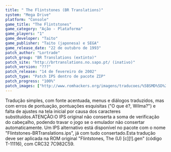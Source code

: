 ```yaml
---
title: " The Flintstones (BR Translations)"
system: "Mega Drive"
platform: "Console"
game_title: "The Flintstones"
game_category: "Ação - Plataforma"
game_players: "1"
game_developer: "Taito"
game_publisher: "Taito (japonesa) e SEGA"
game_release_date: "22 de outubro de 1993"
patch_author: "Lortrade"
patch_group: "BR Translations (extinto)"
patch_site: "http://brtranslations.no.sapo.pt/ (inativo)"
patch_version: "???"
patch_release: "14 de fevereiro de 2002"
patch_type: "Patch IPS dentro de pacote ZIP"
patch_progress: "100%"
patch_images: ["http://www.romhackers.org/imagens/traducoes/%5BSMD%5D%20The%20Flintstones%20-%20BR%20Translations%20-%201.png","http://www.romhackers.org/imagens/traducoes/%5BSMD%5D%20The%20Flintstones%20-%20BR%20Translations%20-%202.png","http://www.romhackers.org/imagens/traducoes/%5BSMD%5D%20The%20Flintstones%20-%20BR%20Translations%20-%203.png"]
---
```

Tradução simples, com fonte acentuada, menus e diálogos traduzidos, mas com erros de pontuação, pontuações esquisitas ("O que é?, Wilma?") e falta de ajustes na tela inicial por causa dos caracteres substituídos.ATENÇÃO:O IPS original não conserta a soma de verificação do cabeçalho, podendo travar o jogo se o emulador não consertar automaticamente. Um IPS alternativo está disponível no pacote com o nome "Flintstones-BRTranslations.ips", já com tudo consertado.Esta tradução deve ser aplicada na ROM original "Flintstones, The (U) [c][!].gen" (código T-11116), com CRC32 7C982C59.